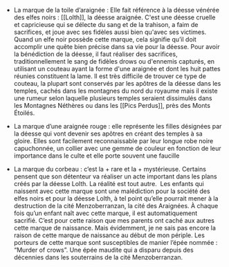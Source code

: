 - La marque de la toile d’araignée : Elle fait référence à la déesse vénérée des elfes noirs : [[Lolth]], la déesse araignée. C'est une déesse cruelle et capricieuse qui se délecte du sang et de la trahison, a faim de sacrifices, et joue avec ses fidèles aussi bien qu'avec ses victimes. Quand un elfe noir possède cette marque, cela signifie qu’il doit accomplir une quête bien précise dans sa vie pour la déesse. Pour avoir la bénédiction de la déesse, il faut réaliser des sacrifices, traditionnellement le sang de fidèles drows ou d'ennemis capturés, en utilisant un couteau ayant la forme d'une araignée et dont les huit pattes réunies constituent la lame. Il est très difficile de trouver ce type de couteau, la plupart sont conservés par les apôtres de la déesse dans les temples, cachés dans les montagnes du nord du royaume mais il existe une rumeur selon laquelle plusieurs temples seraient dissimulés dans les Montagnes Néthères ou dans les [[Pics Perdus]], près des Monts Étoilés. 

- La marque d’une araignée rouge : elle représente les filles désignées par la déesse qui vont devenir ses apôtres en créant des temples à sa gloire. Elles sont facilement reconnaissable par leur longue robe noire capuchonnée, un collier avec une gemme de couleur en fonction de leur importance dans le culte et elle porte souvent une faucille 

- La marque du corbeau : c’est la + rare et la + mystérieuse. Certains pensent que son détenteur va réaliser un acte important dans les plans créés par la déesse Lolth. La réalité est tout autre.  Les enfants qui naissent avec cette marque sont une malédiction pour la société des elfes noirs et pour la déesse Lolth, à tel point qu’elle pourrait mener à la destruction de la cité Menzoberranzan, la cité des Araignées. À chaque fois qu’un enfant naît avec cette marque, il est automatiquement sacrifié. C’est pour cette raison que mes parents ont caché aux autres cette marque de naissance. Mais évidemment, je ne sais pas encore la raison de cette marque de naissance au début de mon périple. Les porteurs de cette marque sont susceptibles de manier l’épée nommée : “Murder of crows”. Une épée maudite qui a disparu depuis des décennies dans les souterrains de la cité Menzoberranzan.
